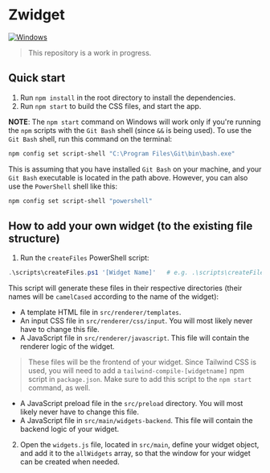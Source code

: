 # Zwidget

[![Windows](https://badgen.net/badge/icon/windows?icon=windows&label)](https://microsoft.com/windows/)

> This repository is a work in progress.

## Quick start

1. Run `npm install` in the root directory to install the dependencies.
2. Run `npm start` to build the CSS files, and start the app.

**NOTE**: The `npm start` command on Windows will work only if you're running the `npm` scripts with the `Git Bash` shell (since `&&` is being used). To use the `Git Bash` shell, run this command on the terminal:

```bash
npm config set script-shell "C:\Program Files\Git\bin\bash.exe"
```

This is assuming that you have installed `Git Bash` on your machine, and your `Git Bash` executable is located in the path above. However, you can also use the `PowerShell` shell like this:

```bash
npm config set script-shell "powershell"
```

## How to add your own widget (to the existing file structure)

1. Run the `createFiles` PowerShell script:

```powershell
.\scripts\createFiles.ps1 '[Widget Name]'   # e.g. .\scripts\createFiles.ps1 'Stocks Widget'
```

This script will generate these files in their respective directories (their names will be `camelCased` according to the name of the widget):

- A template HTML file in `src/renderer/templates`.
- An input CSS file in `src/renderer/css/input`. You will most likely never have to change this file.
- A JavaScript file in `src/renderer/javascript`. This file will contain the renderer logic of the widget.

> These files will be the frontend of your widget. Since Tailwind CSS is used, you will need to add a `tailwind-compile-[widgetname]` npm script in `package.json`. Make sure to add this script to the `npm start` command, as well.

- A JavaScript preload file in the `src/preload` directory. You will most likely never have to change this file.
- A JavaScript file in `src/main/widgets-backend`. This file will contain the backend logic of your widget.

2. Open the `widgets.js` file, located in `src/main`, define your widget object, and add it to the `allWidgets` array, so that the window for your widget can be created when needed.
